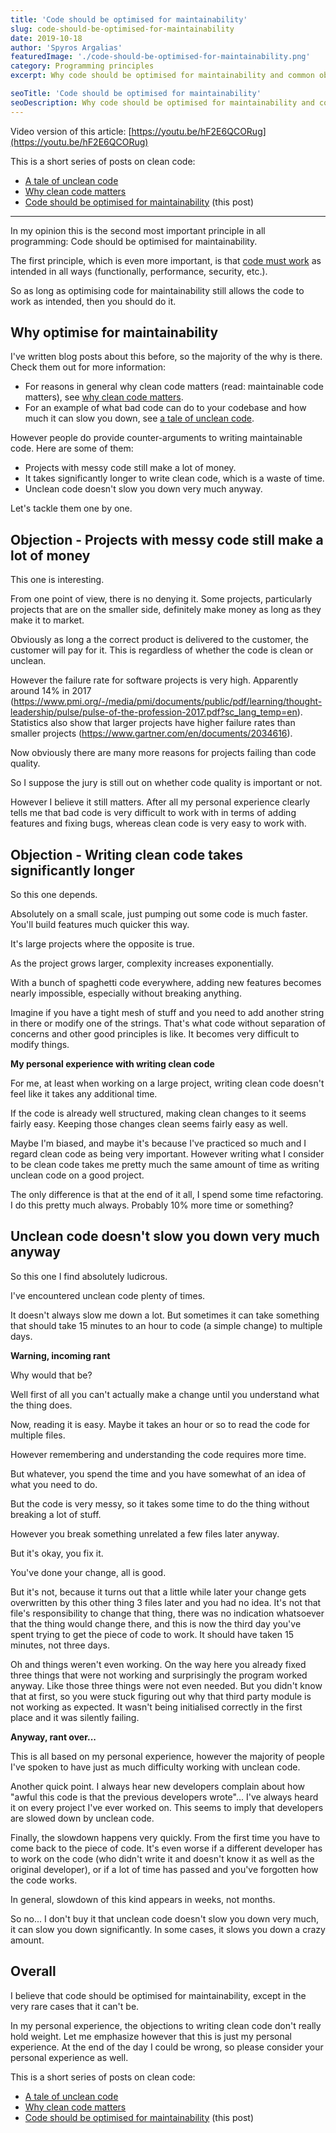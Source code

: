 ```yaml
---
title: 'Code should be optimised for maintainability'
slug: code-should-be-optimised-for-maintainability
date: 2019-10-18
author: 'Spyros Argalias'
featuredImage: './code-should-be-optimised-for-maintainability.png'
category: Programming principles
excerpt: Why code should be optimised for maintainability and common objections around the topic.

seoTitle: 'Code should be optimised for maintainability'
seoDescription: Why code should be optimised for maintainability and common objections around the topic.
---
```


Video version of this article: [https://youtu.be/hF2E6QCORug](https://youtu.be/hF2E6QCORug)

This is a short series of posts on clean code:
- [A tale of unclean code](/blog/tale-of-unclean-code/)
- [Why clean code matters](/blog/why-clean-code-matters/)
- [Code should be optimised for maintainability](/blog/code-should-be-optimised-for-maintainability/) (this post)

---


In my opinion this is the second most important principle in all programming: Code should be optimised for maintainability.

The first principle, which is even more important, is that [code must work](/blog/code-must-work/) as intended in all ways (functionally, performance, security, etc.).

So as long as optimising code for maintainability still allows the code to work as intended, then you should do it.


## Why optimise for maintainability

I've written blog posts about this before, so the majority of the why is there. Check them out for more information:
- For reasons in general why clean code matters (read: maintainable code matters), see [why clean code matters](/blog/why-clean-code-matters/).
- For an example of what bad code can do to your codebase and how much it can slow you down, see [a tale of unclean code](/blog/tale-of-unclean-code/).


However people do provide counter-arguments to writing maintainable code. Here are some of them:
- Projects with messy code still make a lot of money.
- It takes significantly longer to write clean code, which is a waste of time.
- Unclean code doesn't slow you down very much anyway.

Let's tackle them one by one.


## Objection - Projects with messy code still make a lot of money

This one is interesting.

From one point of view, there is no denying it. Some projects, particularly projects that are on the smaller side, definitely make money as long as they make it to market.

Obviously as long a the correct product is delivered to the customer, the customer will pay for it. This is regardless of whether the code is clean or unclean.

However the failure rate for software projects is very high. Apparently around 14% in 2017 (https://www.pmi.org/-/media/pmi/documents/public/pdf/learning/thought-leadership/pulse/pulse-of-the-profession-2017.pdf?sc_lang_temp=en). Statistics also show that larger projects have higher failure rates than smaller projects (https://www.gartner.com/en/documents/2034616).

Now obviously there are many more reasons for projects failing than code quality.

So I suppose the jury is still out on whether code quality is important or not.

However I believe it still matters. After all my personal experience clearly tells me that bad code is very difficult to work with in terms of adding features and fixing bugs, whereas clean code is very easy to work with.


## Objection - Writing clean code takes significantly longer

So this one depends.

Absolutely on a small scale, just pumping out some code is much faster. You'll build features much quicker this way.

It's large projects where the opposite is true.

As the project grows larger, complexity increases exponentially.

With a bunch of spaghetti code everywhere, adding new features becomes nearly impossible, especially without breaking anything.

Imagine if you have a tight mesh of stuff and you need to add another string in there or modify one of the strings. That's what code without separation of concerns and other good principles is like. It becomes very difficult to modify things.

**My personal experience with writing clean code**

For me, at least when working on a large project, writing clean code doesn't feel like it takes any additional time.

If the code is already well structured, making clean changes to it seems fairly easy. Keeping those changes clean seems fairly easy as well.

Maybe I'm biased, and maybe it's because I've practiced so much and I regard clean code as being very important. However writing what I consider to be clean code takes me pretty much the same amount of time as writing unclean code on a good project.

The only difference is that at the end of it all, I spend some time refactoring. I do this pretty much always. Probably 10% more time or something?


## Unclean code doesn't slow you down very much anyway

So this one I find absolutely ludicrous.

I've encountered unclean code plenty of times.

It doesn't always slow me down a lot. But sometimes it can take something that should take 15 minutes to an hour to code (a simple change) to multiple days.

**Warning, incoming rant**

Why would that be?

Well first of all you can't actually make a change until you understand what the thing does.

Now, reading it is easy. Maybe it takes an hour or so to read the code for multiple files.

However remembering and understanding the code requires more time.

But whatever, you spend the time and you have somewhat of an idea of what you need to do.

But the code is very messy, so it takes some time to do the thing without breaking a lot of stuff.

However you break something unrelated a few files later anyway.

But it's okay, you fix it.

You've done your change, all is good.

But it's not, because it turns out that a little while later your change gets overwritten by this other thing 3 files later and you had no idea. It's not that file's responsibility to change that thing, there was no indication whatsoever that the thing would change there, and this is now the third day you've spent trying to get the piece of code to work. It should have taken 15 minutes, not three days.

Oh and things weren't even working. On the way here you already fixed three things that were not working and surprisingly the program worked anyway. Like those three things were not even needed. But you didn't know that at first, so you were stuck figuring out why that third party module is not working as expected. It wasn't being initialised correctly in the first place and it was silently failing.

**Anyway, rant over...**

This is all based on my personal experience, however the majority of people I've spoken to have just as much difficulty working with unclean code.

Another quick point. I always hear new developers complain about how "awful this code is that the previous developers wrote"... I've always heard it on every project I've ever worked on. This seems to imply that developers are slowed down by unclean code.

Finally, the slowdown happens very quickly. From the first time you have to come back to the piece of code. It's even worse if a different developer has to work on the code (who didn't write it and doesn't know it as well as the original developer), or if a lot of time has passed and you've forgotten how the code works.

In general, slowdown of this kind appears in weeks, not months.

So no... I don't buy it that unclean code doesn't slow you down very much, it can slow you down significantly. In some cases, it slows you down a crazy amount.


## Overall

I believe that code should be optimised for maintainability, except in the very rare cases that it can't be.

In my personal experience, the objections to writing clean code don't really hold weight. Let me emphasize however that this is just my personal experience. At the end of the day I could be wrong, so please consider your personal experience as well.


This is a short series of posts on clean code:
- [A tale of unclean code](/blog/tale-of-unclean-code/)
- [Why clean code matters](/blog/why-clean-code-matters/)
- [Code should be optimised for maintainability](/blog/code-should-be-optimised-for-maintainability/) (this post)
